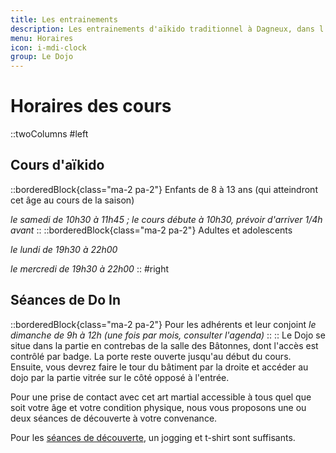 ```yaml
---
title: Les entrainements
description: Les entrainements d'aïkido traditionnel à Dagneux, dans l'Ain.
menu: Horaires
icon: i-mdi-clock
group: Le Dojo
---
```


# Horaires des cours

::twoColumns
#left

## Cours d'aïkido

::borderedBlock{class="ma-2 pa-2"}
Enfants de 8 à 13 ans (qui atteindront cet âge au cours de la saison)

_le samedi de 10h30 à 11h45 ; le cours débute à 10h30, prévoir d'arriver 1/4h avant_
::
::borderedBlock{class="ma-2 pa-2"}
Adultes et adolescents

_le lundi de 19h30 à 22h00_

_le mercredi de 19h30 à 22h00_
::
#right

## Séances de Do In

::borderedBlock{class="ma-2 pa-2"}
Pour les adhérents et leur conjoint
_le dimanche de 9h à 12h (une fois par mois, consulter l'agenda)_
::
::
Le Dojo se situe dans la partie en contrebas de la salle des Bâtonnes, dont l'accès est contrôlé par badge. La porte reste ouverte jusqu'au début du cours. Ensuite, vous devrez faire le tour du bâtiment par la droite et accéder au dojo par la partie vitrée sur le côté opposé à l'entrée.

Pour une prise de contact avec cet art martial accessible à tous quel que soit votre âge et votre condition physique, nous vous proposons une ou deux séances de découverte à votre convenance.

Pour les [séances de découverte](/dojo/decouverte), un jogging et t-shirt sont suffisants.
